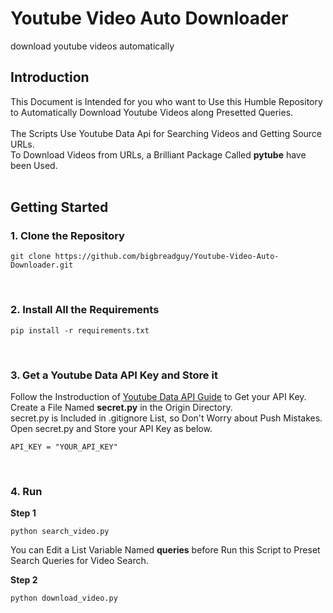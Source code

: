 # Youtube Video Auto Downloader
 download youtube videos automatically

## Introduction
 This Document is Intended for you who want to Use this Humble Repository</br>
 to Automatically Download Youtube Videos along Presetted Queries.</br>
 </br>
 The Scripts Use Youtube Data Api for Searching Videos and Getting Source URLs.</br>
 To Download Videos from URLs, a Brilliant Package Called **pytube** have been Used.</br>
 </br>

## Getting Started

### 1. Clone the Repository
 ```
 git clone https://github.com/bigbreadguy/Youtube-Video-Auto-Downloader.git
 ```
 </br>

### 2. Install All the Requirements
 ```
 pip install -r requirements.txt
 ```
 </br>

### 3. Get a Youtube Data API Key and Store it
 Follow the Instroduction of [Youtube Data API Guide](https://developers.google.com/youtube/v3/getting-started) to Get your API Key.</br>
 Create a File Named **secret.py** in the Origin Directory.</br>
 secret.py is Included in .gitignore List, so Don't Worry about Push Mistakes.</br>
 Open secret.py and Store your API Key as below.</br>
 ```
 API_KEY = "YOUR_API_KEY"
 ```

</br>

### 4. Run
 **Step 1**</br>
 ```
 python search_video.py
 ```
 You can Edit a List Variable Named **queries** before Run this Script to Preset Search Queries for Video Search.</br>

 **Step 2**</br>
 ```
 python download_video.py
 ```
 </br>